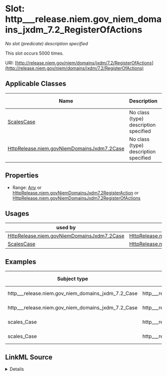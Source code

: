 

# Slot: http___release.niem.gov_niem_domains_jxdm_7.2_RegisterOfActions


_No slot (predicate) description specified_






This slot occurs 5000 times.


URI: [http://release.niem.gov/niem/domains/jxdm/7.2/RegisterOfActions](http://release.niem.gov/niem/domains/jxdm/7.2/RegisterOfActions)



<!-- no inheritance hierarchy -->





## Applicable Classes

| Name | Description | Modifies Slot |
| --- | --- | --- |
| [ScalesCase](../classes/ScalesCase.md) | No class (type) description specified |  yes  |
| [HttpRelease.niem.govNiemDomainsJxdm7.2Case](../classes/HttpRelease.niem.govNiemDomainsJxdm7.2Case.md) | No class (type) description specified |  yes  |







## Properties

* Range: [Any](../classes/Any.md)&nbsp;or&nbsp;<br />[HttpRelease.niem.govNiemDomainsJxdm7.2RegisterAction](../classes/HttpRelease.niem.govNiemDomainsJxdm7.2RegisterAction.md)&nbsp;or&nbsp;<br />[HttpRelease.niem.govNiemDomainsJxdm7.2RegisterOfActions](../classes/HttpRelease.niem.govNiemDomainsJxdm7.2RegisterOfActions.md)

## Usages

| used by | used in | type | used |
| ---  | --- | --- | --- |
| [HttpRelease.niem.govNiemDomainsJxdm7.2Case](../classes/HttpRelease.niem.govNiemDomainsJxdm7.2Case.md) | [HttpRelease.niem.govNiemDomainsJxdm7.2RegisterOfActions](../classes/HttpRelease.niem.govNiemDomainsJxdm7.2RegisterOfActions.md) | any_of[range] | [HttpRelease.niem.govNiemDomainsJxdm7.2RegisterOfActions](../classes/HttpRelease.niem.govNiemDomainsJxdm7.2RegisterOfActions.md) |
| [ScalesCase](../classes/ScalesCase.md) | [HttpRelease.niem.govNiemDomainsJxdm7.2RegisterOfActions](../classes/HttpRelease.niem.govNiemDomainsJxdm7.2RegisterOfActions.md) | any_of[range] | [HttpRelease.niem.govNiemDomainsJxdm7.2RegisterOfActions](../classes/HttpRelease.niem.govNiemDomainsJxdm7.2RegisterOfActions.md) |







## Examples

| Subject type | Object type | Example subject | Example object | Occurrences |
| --- | --- | --- | --- | --- |
| http___release.niem.gov_niem_domains_jxdm_7.2_Case | http___release.niem.gov_niem_domains_jxdm_7.2_RegisterAction | scales:/CaseCivil | scales:/DocketTable/casd;;3:16-cv-01644 | 4999 |
| http___release.niem.gov_niem_domains_jxdm_7.2_Case | http___release.niem.gov_niem_domains_jxdm_7.2_RegisterOfActions | scales:/CaseCivil | scales:/DocketTable/casd;;3:16-cv-01644 | 5000 |
| scales_Case | http___release.niem.gov_niem_domains_jxdm_7.2_RegisterAction | scales:/CaseCivil | scales:/DocketTable/casd;;3:16-cv-01644 | 4999 |
| scales_Case | http___release.niem.gov_niem_domains_jxdm_7.2_RegisterOfActions | scales:/CaseCivil | scales:/DocketTable/casd;;3:16-cv-01644 | 5000 |




## LinkML Source

<details>

```yaml
name: http___release.niem.gov_niem_domains_jxdm_7.2_RegisterOfActions
annotations:
  count:
    tag: count
    value: 5000
description: No slot (predicate) description specified
examples:
- object:
    example_object: scales:/DocketTable/casd;;3:16-cv-01644
    example_object_type: http___release.niem.gov_niem_domains_jxdm_7.2_RegisterAction
    example_predicate: http://release.niem.gov/niem/domains/jxdm/7.2/RegisterOfActions
    example_subject: scales:/CaseCivil
    example_subject_type: http___release.niem.gov_niem_domains_jxdm_7.2_Case
- object:
    example_object: scales:/DocketTable/casd;;3:16-cv-01644
    example_object_type: http___release.niem.gov_niem_domains_jxdm_7.2_RegisterOfActions
    example_predicate: http://release.niem.gov/niem/domains/jxdm/7.2/RegisterOfActions
    example_subject: scales:/CaseCivil
    example_subject_type: http___release.niem.gov_niem_domains_jxdm_7.2_Case
- object:
    example_object: scales:/DocketTable/casd;;3:16-cv-01644
    example_object_type: http___release.niem.gov_niem_domains_jxdm_7.2_RegisterAction
    example_predicate: http://release.niem.gov/niem/domains/jxdm/7.2/RegisterOfActions
    example_subject: scales:/CaseCivil
    example_subject_type: scales_Case
- object:
    example_object: scales:/DocketTable/casd;;3:16-cv-01644
    example_object_type: http___release.niem.gov_niem_domains_jxdm_7.2_RegisterOfActions
    example_predicate: http://release.niem.gov/niem/domains/jxdm/7.2/RegisterOfActions
    example_subject: scales:/CaseCivil
    example_subject_type: scales_Case
from_schema: scales-kg
rank: 1000
slot_uri: http://release.niem.gov/niem/domains/jxdm/7.2/RegisterOfActions
alias: http___release.niem.gov_niem_domains_jxdm_7.2_RegisterOfActions
domain_of:
- http___release.niem.gov_niem_domains_jxdm_7.2_Case
- scales_Case
range: Any
any_of:
- range: http___release.niem.gov_niem_domains_jxdm_7.2_RegisterAction
- range: http___release.niem.gov_niem_domains_jxdm_7.2_RegisterOfActions

```
</details>